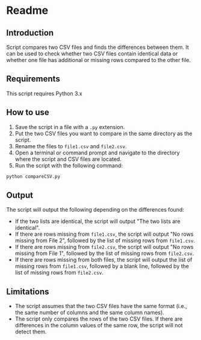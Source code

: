 # Readme

## Introduction

Script compares two CSV files and finds the differences between them. It can be used to check whether two CSV files contain identical data or whether one file has additional or missing rows compared to the other file.

## Requirements

This script requires Python 3.x

## How to use

1. Save the script in a file with a `.py` extension.
2. Put the two CSV files you want to compare in the same directory as the script.
3. Rename the files to `file1.csv` and `file2.csv`.
4. Open a terminal or command prompt and navigate to the directory where the script and CSV files are located.
5. Run the script with the following command:

```sh
python compareCSV.py
```

## Output

The script will output the following depending on the differences found:

- If the two lists are identical, the script will output "The two lists are identical".
- If there are rows missing from `file1.csv`, the script will output "No rows missing from File 2", followed by the list of missing rows from `file1.csv`.
- If there are rows missing from `file2.csv`, the script will output "No rows missing from File 1", followed by the list of missing rows from `file2.csv`.
- If there are rows missing from both files, the script will output the list of missing rows from `file1.csv`, followed by a blank line, followed by the list of missing rows from `file2.csv`.

## Limitations

- The script assumes that the two CSV files have the same format (i.e., the same number of columns and the same column names).
- The script only compares the rows of the two CSV files. If there are differences in the column values of the same row, the script will not detect them.

